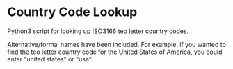 # Country Code Lookup
Python3 script for looking up ISO3166 teo letter country codes.

Alternative/formal names have been included. For example, if you wanted to find the teo letter country code for the United States of America, you could enter "united states" or "usa".
